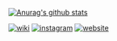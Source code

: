 [![Anurag's github stats][starts]][profile]

[![wiki](https://img.shields.io/badge/danu-wiki-brightgreen?style=plactic&logo=wikipedia)](https://github.com/rscuad/wiki/wiki)
[![instagram](https://img.shields.io/badge/danu-instagram-ff69b4?style=plactic&logo=instagram)](https://www.instagram.com/rscuad.uad/)
[![website](https://img.shields.io/badge/website-9cf?style=plactic&logo=google)](https://me-danuandrean.github.io)

[starts]: https://github-readme-stats.vercel.app/api?username=danmirror&theme=bear&show_icons=true&count_private=false&hide=contribs,issues,prs,stars
[profile]:https://me-danuandrean.github.io
<!--


Here are some ideas to get you started:

- 🔭 I’m currently working on ...
- 🌱 I’m currently learning ...
- 👯 I’m looking to collaborate on ...
- 🤔 I’m looking for help with ...
- 💬 Ask me about ...
- 📫 How to reach me: ...
- 😄 Pronouns: ...
- ⚡ Fun fact: ...
-->
